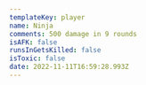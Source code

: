 ```yaml
---
templateKey: player
name: Ninja
comments: 500 damage in 9 rounds
isAFK: false
runsInGetsKilled: false
isToxic: false
date: 2022-11-11T16:59:28.993Z
---
```

